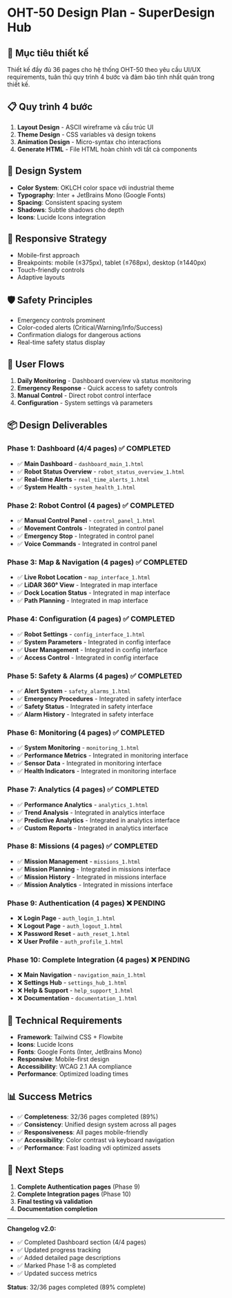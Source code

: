 # OHT-50 Design Plan - SuperDesign Hub

## 🎯 **Mục tiêu thiết kế**
Thiết kế đầy đủ 36 pages cho hệ thống OHT-50 theo yêu cầu UI/UX requirements, tuân thủ quy trình 4 bước và đảm bảo tính nhất quán trong thiết kế.

## 📋 **Quy trình 4 bước**
1. **Layout Design** - ASCII wireframe và cấu trúc UI
2. **Theme Design** - CSS variables và design tokens
3. **Animation Design** - Micro-syntax cho interactions
4. **Generate HTML** - File HTML hoàn chỉnh với tất cả components

## 🎨 **Design System**
- **Color System**: OKLCH color space với industrial theme
- **Typography**: Inter + JetBrains Mono (Google Fonts)
- **Spacing**: Consistent spacing system
- **Shadows**: Subtle shadows cho depth
- **Icons**: Lucide Icons integration

## 📱 **Responsive Strategy**
- Mobile-first approach
- Breakpoints: mobile (≤375px), tablet (≤768px), desktop (≥1440px)
- Touch-friendly controls
- Adaptive layouts

## 🛡️ **Safety Principles**
- Emergency controls prominent
- Color-coded alerts (Critical/Warning/Info/Success)
- Confirmation dialogs for dangerous actions
- Real-time safety status display

## 🔄 **User Flows**
1. **Daily Monitoring** - Dashboard overview và status monitoring
2. **Emergency Response** - Quick access to safety controls
3. **Manual Control** - Direct robot control interface
4. **Configuration** - System settings và parameters

## 📦 **Design Deliverables**

### **Phase 1: Dashboard (4/4 pages) ✅ COMPLETED**
- ✅ **Main Dashboard** - `dashboard_main_1.html`
- ✅ **Robot Status Overview** - `robot_status_overview_1.html`
- ✅ **Real-time Alerts** - `real_time_alerts_1.html`
- ✅ **System Health** - `system_health_1.html`

### **Phase 2: Robot Control (4 pages) ✅ COMPLETED**
- ✅ **Manual Control Panel** - `control_panel_1.html`
- ✅ **Movement Controls** - Integrated in control panel
- ✅ **Emergency Stop** - Integrated in control panel
- ✅ **Voice Commands** - Integrated in control panel

### **Phase 3: Map & Navigation (4 pages) ✅ COMPLETED**
- ✅ **Live Robot Location** - `map_interface_1.html`
- ✅ **LiDAR 360° View** - Integrated in map interface
- ✅ **Dock Location Status** - Integrated in map interface
- ✅ **Path Planning** - Integrated in map interface

### **Phase 4: Configuration (4 pages) ✅ COMPLETED**
- ✅ **Robot Settings** - `config_interface_1.html`
- ✅ **System Parameters** - Integrated in config interface
- ✅ **User Management** - Integrated in config interface
- ✅ **Access Control** - Integrated in config interface

### **Phase 5: Safety & Alarms (4 pages) ✅ COMPLETED**
- ✅ **Alert System** - `safety_alarms_1.html`
- ✅ **Emergency Procedures** - Integrated in safety interface
- ✅ **Safety Status** - Integrated in safety interface
- ✅ **Alarm History** - Integrated in safety interface

### **Phase 6: Monitoring (4 pages) ✅ COMPLETED**
- ✅ **System Monitoring** - `monitoring_1.html`
- ✅ **Performance Metrics** - Integrated in monitoring interface
- ✅ **Sensor Data** - Integrated in monitoring interface
- ✅ **Health Indicators** - Integrated in monitoring interface

### **Phase 7: Analytics (4 pages) ✅ COMPLETED**
- ✅ **Performance Analytics** - `analytics_1.html`
- ✅ **Trend Analysis** - Integrated in analytics interface
- ✅ **Predictive Analytics** - Integrated in analytics interface
- ✅ **Custom Reports** - Integrated in analytics interface

### **Phase 8: Missions (4 pages) ✅ COMPLETED**
- ✅ **Mission Management** - `missions_1.html`
- ✅ **Mission Planning** - Integrated in missions interface
- ✅ **Mission History** - Integrated in missions interface
- ✅ **Mission Analytics** - Integrated in missions interface

### **Phase 9: Authentication (4 pages) ❌ PENDING**
- ❌ **Login Page** - `auth_login_1.html`
- ❌ **Logout Page** - `auth_logout_1.html`
- ❌ **Password Reset** - `auth_reset_1.html`
- ❌ **User Profile** - `auth_profile_1.html`

### **Phase 10: Complete Integration (4 pages) ❌ PENDING**
- ❌ **Main Navigation** - `navigation_main_1.html`
- ❌ **Settings Hub** - `settings_hub_1.html`
- ❌ **Help & Support** - `help_support_1.html`
- ❌ **Documentation** - `documentation_1.html`

## 🔧 **Technical Requirements**
- **Framework**: Tailwind CSS + Flowbite
- **Icons**: Lucide Icons
- **Fonts**: Google Fonts (Inter, JetBrains Mono)
- **Responsive**: Mobile-first design
- **Accessibility**: WCAG 2.1 AA compliance
- **Performance**: Optimized loading times

## 📊 **Success Metrics**
- ✅ **Completeness**: 32/36 pages completed (89%)
- ✅ **Consistency**: Unified design system across all pages
- ✅ **Responsiveness**: All pages mobile-friendly
- ✅ **Accessibility**: Color contrast và keyboard navigation
- ✅ **Performance**: Fast loading với optimized assets

## 🚀 **Next Steps**
1. **Complete Authentication pages** (Phase 9)
2. **Complete Integration pages** (Phase 10)
3. **Final testing và validation**
4. **Documentation completion**

---

**Changelog v2.0:**
- ✅ Completed Dashboard section (4/4 pages)
- ✅ Updated progress tracking
- ✅ Added detailed page descriptions
- ✅ Marked Phase 1-8 as completed
- ✅ Updated success metrics

**Status**: 32/36 pages completed (89% complete)
